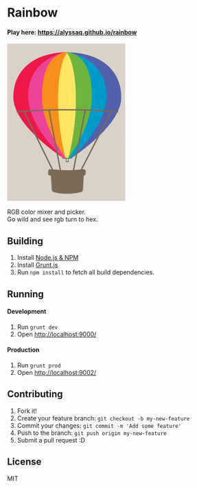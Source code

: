 # Rainbow

#### Play here: https://alyssaq.github.io/rainbow

![rainbow.png](rainbow.png)

RGB color mixer and picker.  
Go wild and see rgb turn to hex.

## Building

1. Install [Node.js & NPM](http://nodejs.org/)
1. Install [Grunt.js](https://github.com/gruntjs/grunt/wiki/Getting-started)
1. Run `npm install` to fetch all build dependencies.

## Running

#### Development

1. Run `grunt dev`
1. Open <http://localhost:9000/>

#### Production

1. Run `grunt prod`
1. Open <http://localhost:9002/>


## Contributing
1. Fork it!
2. Create your feature branch: `git checkout -b my-new-feature`
3. Commit your changes: `git commit -m 'Add some feature'`
4. Push to the branch: `git push origin my-new-feature`
5. Submit a pull request :D

## License
MIT